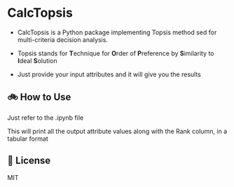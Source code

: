 # CalcTopsis

* CalcTopsis is a Python package implementing Topsis method sed for multi-criteria decision analysis.
* Topsis stands for **T**echnique for **O**rder of **P**reference by **S**imilarity to **I**deal **S**olution

* Just provide your input attributes and it will give you the results

## 🚲 How to Use

<!-- In the commandline, you can write as -
`$ python topsis.py <path to input_data_file_name> <weights as strings> <impacts as strings> <result_file_name>`

E.g for input data file as data.csv, command will be like
`$ python topsis.py data.csv "1,1,1,1" "+,+,-,+" output.csv` -->

Just refer to the .ipynb file

This will print all the output attribute values along with the Rank column, in a tabular format

## 📎 License
MIT
